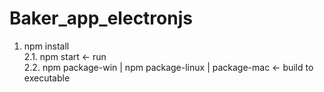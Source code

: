 # Baker_app_electronjs
1. npm install <br />
2.1. npm start <- run <br />
2.2. npm package-win | npm package-linux | package-mac <- build to executable 
